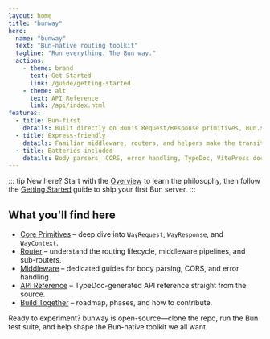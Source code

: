 ```yaml
---
layout: home
title: "bunway"
hero:
  name: "bunway"
  text: "Bun-native routing toolkit"
  tagline: "Run everything. The Bun way."
  actions:
    - theme: brand
      text: Get Started
      link: /guide/getting-started
    - theme: alt
      text: API Reference
      link: /api/index.html
features:
  - title: Bun-first
    details: Built directly on Bun's Request/Response primitives, Bun.serve, and test runner—no Node polyfills.
  - title: Express-friendly
    details: Familiar middleware, routers, and helpers make the transition from Express effortless.
  - title: Batteries included
    details: Body parsers, CORS, error handling, TypeDoc, VitePress docs, and a roadmap toward cookies, sessions, auth, and more.
---
```


::: tip New here?
Start with the [Overview](/guide/overview) to learn the philosophy, then follow the [Getting Started](/guide/getting-started) guide to ship your first Bun server.
:::

## What you'll find here

- [Core Primitives](/guide/core-primitives) – deep dive into `WayRequest`, `WayResponse`, and `WayContext`.
- [Router](/guide/router) – understand the routing lifecycle, middleware pipelines, and sub-routers.
- [Middleware](/middleware/index) – dedicated guides for body parsing, CORS, and error handling.
- [API Reference](/api/index.html) – TypeDoc-generated API reference straight from the source.
- [Build Together](/community/build-together) – roadmap, phases, and how to contribute.

Ready to experiment? bunway is open-source—clone the repo, run the Bun test suite, and help shape the Bun-native toolkit we all want.
